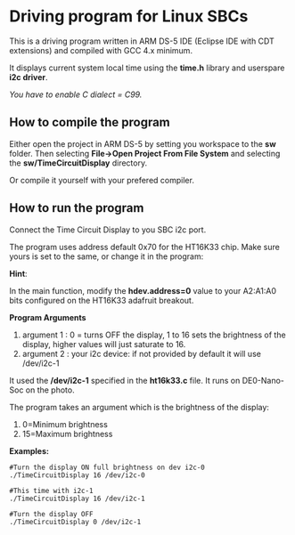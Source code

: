 # Driving program for Linux SBCs

This is a driving program written in ARM DS-5 IDE (Eclipse IDE with CDT extensions) and compiled with GCC 4.x minimum.

It displays current system local time using the **time.h** library and userspare **i2c driver**.

*You have to enable C dialect = C99.*


## How to compile the program

Either open the project in ARM DS-5 by setting you workspace to the **sw** folder. 
Then selecting **File->Open Project From File System** and selecting the **sw/TimeCircuitDisplay** directory.

Or compile it yourself with your prefered compiler.

## How to run the program

Connect the Time Circuit Display to you SBC i2c port.

The program uses address default 0x70 for the HT16K33 chip.
Make sure yours is set to the same, or change it in the program:

**Hint**:

In the main function, modify the **hdev.address=0** value to your A2:A1:A0 bits configured on the HT16K33 adafruit breakout.

**Program Arguments** 

1. argument 1 : 0 = turns OFF the display, 1 to 16 sets the brightness of the display, higher values will just saturate to 16.
1. argument 2 : your i2c device: if not provided by default it will use /dev/i2c-1 


It used the **/dev/i2c-1** specified in the **ht16k33.c** file. It runs on DE0-Nano-Soc on the photo.

The program takes an argument which is the brightness of the display:
1. 0=Minimum brightness
2. 15=Maximum brightness

**Examples:**
```
#Turn the display ON full brightness on dev i2c-0
./TimeCircuitDisplay 16 /dev/i2c-0

#This time with i2c-1
./TimeCircuitDisplay 16 /dev/i2c-1

#Turn the display OFF
./TimeCircuitDisplay 0 /dev/i2c-1
```

